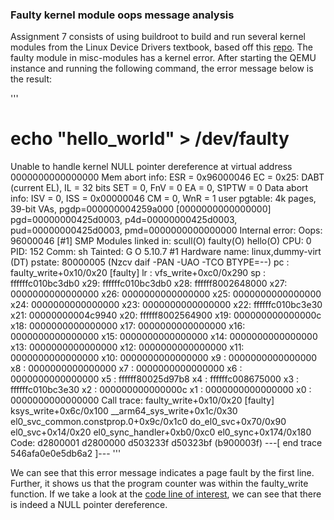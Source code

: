 ### Faulty kernel module oops message analysis

Assignment 7 consists of using buildroot to build and run several kernel modules from the Linux Device Drivers textbook, based off this [repo](https://github.com/martinezjavier/ldd3). 
The faulty module in misc-modules has a kernel error. After starting the QEMU instance and running the following command, the error message below is the result: 

'''
# echo "hello_world" > /dev/faulty
Unable to handle kernel NULL pointer dereference at virtual address 0000000000000000
Mem abort info:
  ESR = 0x96000046
  EC = 0x25: DABT (current EL), IL = 32 bits
  SET = 0, FnV = 0
  EA = 0, S1PTW = 0
Data abort info:
  ISV = 0, ISS = 0x00000046
  CM = 0, WnR = 1
user pgtable: 4k pages, 39-bit VAs, pgdp=000000004259a000
[0000000000000000] pgd=00000000425d0003, p4d=00000000425d0003, pud=00000000425d0003, pmd=0000000000000000
Internal error: Oops: 96000046 [#1] SMP
Modules linked in: scull(O) faulty(O) hello(O)
CPU: 0 PID: 152 Comm: sh Tainted: G           O      5.10.7 #1
Hardware name: linux,dummy-virt (DT)
pstate: 80000005 (Nzcv daif -PAN -UAO -TCO BTYPE=--)
pc : faulty_write+0x10/0x20 [faulty]
lr : vfs_write+0xc0/0x290
sp : ffffffc010bc3db0
x29: ffffffc010bc3db0 x28: ffffff8002648000
x27: 0000000000000000 x26: 0000000000000000
x25: 0000000000000000 x24: 0000000000000000
x23: 0000000000000000 x22: ffffffc010bc3e30
x21: 00000000004c9940 x20: ffffff8002564900
x19: 000000000000000c x18: 0000000000000000
x17: 0000000000000000 x16: 0000000000000000
x15: 0000000000000000 x14: 0000000000000000
x13: 0000000000000000 x12: 0000000000000000
x11: 0000000000000000 x10: 0000000000000000
x9 : 0000000000000000 x8 : 0000000000000000
x7 : 0000000000000000 x6 : 0000000000000000
x5 : ffffff80025d97b8 x4 : ffffffc008675000
x3 : ffffffc010bc3e30 x2 : 000000000000000c
x1 : 0000000000000000 x0 : 0000000000000000
Call trace:
 faulty_write+0x10/0x20 [faulty]
 ksys_write+0x6c/0x100
 __arm64_sys_write+0x1c/0x30
 el0_svc_common.constprop.0+0x9c/0x1c0
 do_el0_svc+0x70/0x90
 el0_svc+0x14/0x20
 el0_sync_handler+0xb0/0xc0
 el0_sync+0x174/0x180
Code: d2800001 d2800000 d503233f d50323bf (b900003f)
---[ end trace 546afa0e0e5db6a2 ]---
'''

We can see that this error message indicates a page fault by the first line. Further, it shows us that the program counter was within the faulty_write function. 
If we take a look at the [code line of interest](https://github.com/cu-ecen-aeld/assignment-7-jmichael16/blob/117fbf20b34fc093e5457008253a505f621f307d/misc-modules/faulty.c#L53),
we can see that there is indeed a NULL pointer dereference. 
